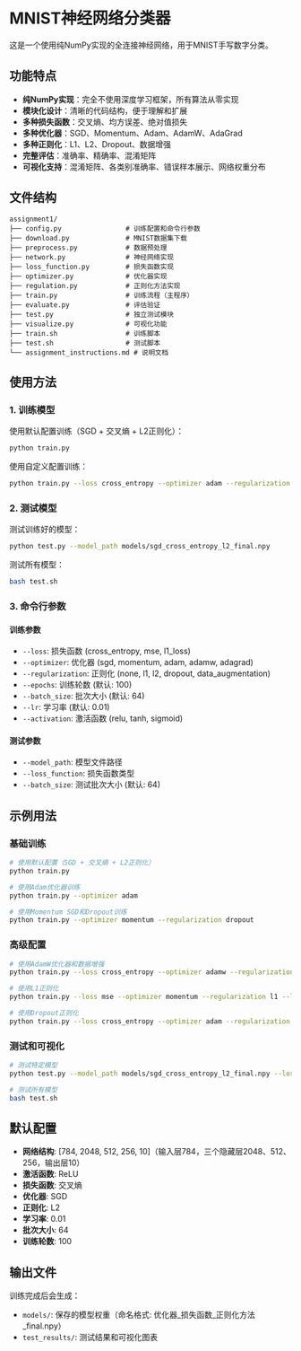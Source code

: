 # MNIST神经网络分类器

这是一个使用纯NumPy实现的全连接神经网络，用于MNIST手写数字分类。

## 功能特点

- **纯NumPy实现**：完全不使用深度学习框架，所有算法从零实现
- **模块化设计**：清晰的代码结构，便于理解和扩展
- **多种损失函数**：交叉熵、均方误差、绝对值损失
- **多种优化器**：SGD、Momentum、Adam、AdamW、AdaGrad
- **多种正则化**：L1、L2、Dropout、数据增强
- **完整评估**：准确率、精确率、混淆矩阵
- **可视化支持**：混淆矩阵、各类别准确率、错误样本展示、网络权重分布

## 文件结构

```
assignment1/
├── config.py                # 训练配置和命令行参数
├── download.py              # MNIST数据集下载
├── preprocess.py            # 数据预处理
├── network.py               # 神经网络实现
├── loss_function.py         # 损失函数实现
├── optimizer.py             # 优化器实现
├── regulation.py            # 正则化方法实现
├── train.py                 # 训练流程（主程序）
├── evaluate.py              # 评估验证
├── test.py                  # 独立测试模块
├── visualize.py             # 可视化功能
├── train.sh                 # 训练脚本
├── test.sh                  # 测试脚本
└── assignment_instructions.md # 说明文档
```

## 使用方法

### 1. 训练模型

使用默认配置训练（SGD + 交叉熵 + L2正则化）：
```bash
python train.py
```

使用自定义配置训练：
```bash
python train.py --loss cross_entropy --optimizer adam --regularization dropout --epochs 100 --lr 0.001
```

### 2. 测试模型

测试训练好的模型：
```bash
python test.py --model_path models/sgd_cross_entropy_l2_final.npy
```

测试所有模型：
```bash
bash test.sh
```

### 3. 命令行参数

#### 训练参数
- `--loss`: 损失函数 (cross_entropy, mse, l1_loss)
- `--optimizer`: 优化器 (sgd, momentum, adam, adamw, adagrad)
- `--regularization`: 正则化 (none, l1, l2, dropout, data_augmentation)
- `--epochs`: 训练轮数 (默认: 100)
- `--batch_size`: 批次大小 (默认: 64)
- `--lr`: 学习率 (默认: 0.01)
- `--activation`: 激活函数 (relu, tanh, sigmoid)

#### 测试参数
- `--model_path`: 模型文件路径
- `--loss_function`: 损失函数类型
- `--batch_size`: 测试批次大小 (默认: 64)

## 示例用法

### 基础训练
```bash
# 使用默认配置（SGD + 交叉熵 + L2正则化）
python train.py

# 使用Adam优化器训练
python train.py --optimizer adam

# 使用Momentum SGD和Dropout训练
python train.py --optimizer momentum --regularization dropout
```

### 高级配置
```bash
# 使用AdamW优化器和数据增强
python train.py --loss cross_entropy --optimizer adamw --regularization data_augmentation --lr 0.001 --epochs 100

# 使用L1正则化
python train.py --loss mse --optimizer momentum --regularization l1 --lambda_reg 0.0001

# 使用Dropout正则化
python train.py --loss cross_entropy --optimizer adam --regularization dropout --dropout_rate 0.1
```

### 测试和可视化
```bash
# 测试特定模型
python test.py --model_path models/sgd_cross_entropy_l2_final.npy --loss_function cross_entropy

# 测试所有模型
bash test.sh
```

## 默认配置

- **网络结构**: [784, 2048, 512, 256, 10]（输入层784，三个隐藏层2048、512、256，输出层10）
- **激活函数**: ReLU
- **损失函数**: 交叉熵
- **优化器**: SGD
- **正则化**: L2
- **学习率**: 0.01
- **批次大小**: 64
- **训练轮数**: 100

## 输出文件

训练完成后会生成：
- `models/`: 保存的模型权重（命名格式: 优化器_损失函数_正则化方法_final.npy）
- `test_results/`: 测试结果和可视化图表